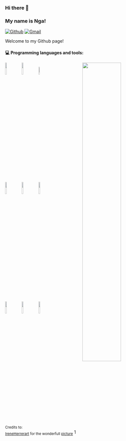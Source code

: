 ### Hi there 👋 
### My name is Nga!

[![Github](https://img.shields.io/badge/-Github-000?style=flat&logo=Github&logoColor=white)](https://github.com/nga150803)
[![Gmail](https://img.shields.io/badge/-Gmail-c14438?style=flat&logo=Gmail&logoColor=white)](mailto:ttnga1508@gmail.com)

Welcome to my Github page!


#### :computer: Programming languages and tools: 
<p>
	<img width="50%" align="right" src="https://github-readme-stats.vercel.app/api?username=FernandoRoldan93&show_icons=true&hide_border=true" />

<code><img width="10%" src="https://i.pinimg.com/564x/53/19/88/5319885958f89815e5431363f39ff937.jpg"></code>
<code><img width="10%" src="https://i.pinimg.com/564x/9b/4e/e0/9b4ee057076232fb57c48cf80947f8a7.jpg"></code>
<code><img width="8%" src="https://i.pinimg.com/564x/00/e1/ee/00e1eecf4c38085b2101ce994deba1b8.jpg"></code>
<br />
<code><img width="10%" src="https://www.vectorlogo.zone/logos/pocoo_flask/pocoo_flask-ar21.svg"></code>
<code><img width="10%" src="https://www.vectorlogo.zone/logos/mysql/mysql-ar21.svg"></code>
<code><img width="10%" src="https://www.vectorlogo.zone/logos/mongodb/mongodb-ar21.svg"></code>
<br />
<code><img width="10%" src="https://www.vectorlogo.zone/logos/apache_spark/apache_spark-ar21.svg"></code>
<code><img width="10%" src="https://www.vectorlogo.zone/logos/apache_hadoop/apache_hadoop-ar21.svg"></code>
<code><img width="10%" src="https://www.vectorlogo.zone/logos/git-scm/git-scm-ar21.svg"></code>
</p>

<sub>Credits to: <br/>[IreneHerrerart](https://www.artstation.com/ireneherrera) for the wonderfull [picture](https://github.com/FernandoRoldan93/FernandoRoldan93/blob/master/cover_image.jpg)</sub>
1
